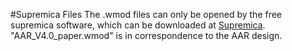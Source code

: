 #Supremica Files
The .wmod files can only be opened by the free supremica software, which can be downloaded at [Supremica](https://supremica.org/ "visit their website"). "AAR_V4.0_paper.wmod" is in correspondence to the AAR design.